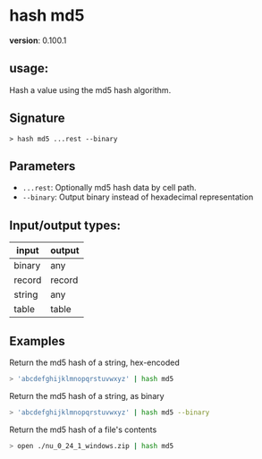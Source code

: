 # hash md5

**version**: 0.100.1

## **usage**:

Hash a value using the md5 hash algorithm.

## Signature

`> hash md5 ...rest --binary`

## Parameters

- `...rest`: Optionally md5 hash data by cell path.
- `--binary`: Output binary instead of hexadecimal representation

## Input/output types:

| input  | output |
| ------ | ------ |
| binary | any    |
| record | record |
| string | any    |
| table  | table  |

## Examples

Return the md5 hash of a string, hex-encoded

```bash
> 'abcdefghijklmnopqrstuvwxyz' | hash md5
```

Return the md5 hash of a string, as binary

```bash
> 'abcdefghijklmnopqrstuvwxyz' | hash md5 --binary
```

Return the md5 hash of a file's contents

```bash
> open ./nu_0_24_1_windows.zip | hash md5
```
